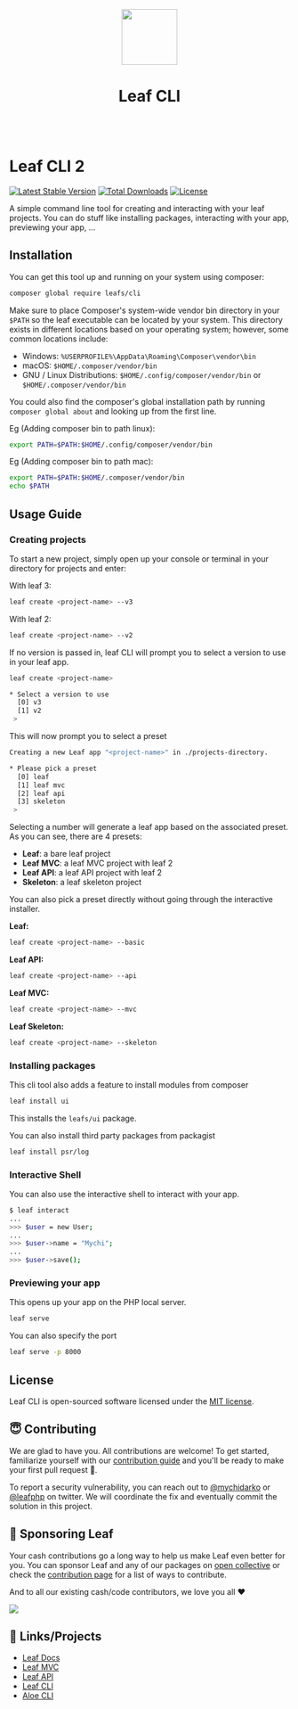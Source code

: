 <p align="center">
    <br><br>
    <img src="https://leafphp.dev/logo-circle.png" height="100"/>
    <h1 align="center">Leaf CLI</h1>
    <br><br>
</p>

# Leaf CLI 2

[![Latest Stable Version](https://poser.pugx.org/leafs/cli/v/stable)](https://packagist.org/packages/leafs/cli)
[![Total Downloads](https://poser.pugx.org/leafs/cli/downloads)](https://packagist.org/packages/leafs/cli)
[![License](https://poser.pugx.org/leafs/cli/license)](https://packagist.org/packages/leafs/cli)

A simple command line tool for creating and interacting with your leaf projects. You can do stuff like installing packages, interacting with your app, previewing your app, ...

## Installation

You can get this tool up and running on your system using composer:

```bash
composer global require leafs/cli
```

Make sure to place Composer's system-wide vendor bin directory in your `$PATH` so the leaf executable can be located by your system. This directory exists in different locations based on your operating system; however, some common locations include:

- Windows: `%USERPROFILE%\AppData\Roaming\Composer\vendor\bin`
- macOS: `$HOME/.composer/vendor/bin`
- GNU / Linux Distributions: `$HOME/.config/composer/vendor/bin` or `$HOME/.composer/vendor/bin`

You could also find the composer's global installation path by running `composer global about` and looking up from the first line.

Eg (Adding composer bin to path linux):

```sh
export PATH=$PATH:$HOME/.config/composer/vendor/bin
```

Eg (Adding composer bin to path mac):

```sh
export PATH=$PATH:$HOME/.composer/vendor/bin
echo $PATH
```

## Usage Guide

### Creating projects

To start a new project, simply open up your console or terminal in your directory
for projects and enter:

With leaf 3:

```sh
leaf create <project-name> --v3
```

With leaf 2:

```sh
leaf create <project-name> --v2
```

If no version is passed in, leaf CLI will prompt you to select a version to use in your leaf app.

```bash
leaf create <project-name>
```

```sh
* Select a version to use 
  [0] v3
  [1] v2
 >
```

This will now prompt you to select a preset

```sh
Creating a new Leaf app "<project-name>" in ./projects-directory.

* Please pick a preset 
  [0] leaf
  [1] leaf mvc
  [2] leaf api
  [3] skeleton
 > 
```

Selecting a number will generate a leaf app based on the associated preset. As you can see, there are 4 presets:

- **Leaf**: a bare leaf project
- **Leaf MVC**: a leaf MVC project with leaf 2
- **Leaf API**: a leaf API project with leaf 2
- **Skeleton**: a leaf skeleton project

You can also pick a preset directly without going through the interactive installer.

**Leaf:**

```bash
leaf create <project-name> --basic
```

**Leaf API:**

```bash
leaf create <project-name> --api
```

**Leaf MVC:**

```bash
leaf create <project-name> --mvc
```

**Leaf Skeleton:**

```bash
leaf create <project-name> --skeleton
```

### Installing packages

This cli tool also adds a feature to install modules from composer

```sh
leaf install ui
```

This installs the `leafs/ui` package.

You can also install third party packages from packagist

```sh
leaf install psr/log
```

### Interactive Shell

You can also use the interactive shell to interact with your app.

```bash
$ leaf interact
...
>>> $user = new User;
...
>>> $user->name = "Mychi";
...
>>> $user->save();
```

### Previewing your app

This opens up your app on the PHP local server.

```bash
leaf serve
```

You can also specify the port

```bash
leaf serve -p 8000
```

## License

Leaf CLI is open-sourced software licensed under the [MIT license](LICENSE.md).

## 😇 Contributing

We are glad to have you. All contributions are welcome! To get started, familiarize yourself with our [contribution guide](https://leafphp.dev/community/contributing.html) and you'll be ready to make your first pull request 🚀.

To report a security vulnerability, you can reach out to [@mychidarko](https://twitter.com/mychidarko) or [@leafphp](https://twitter.com/leafphp) on twitter. We will coordinate the fix and eventually commit the solution in this project.

## 🤩 Sponsoring Leaf

Your cash contributions go a long way to help us make Leaf even better for you. You can sponsor Leaf and any of our packages on [open collective](https://opencollective.com/leaf) or check the [contribution page](https://leafphp.dev/support/) for a list of ways to contribute.

And to all our existing cash/code contributors, we love you all ❤️

<a href="https://github.com/leafsphp/leaf/graphs/contributors" target="_blank"><img src="https://opencollective.com/leafphp/contributors.svg?width=890" /></a>

## 🤯 Links/Projects

- [Leaf Docs](https://leafphp.dev)
- [Leaf MVC](https://mvc.leafphp.dev)
- [Leaf API](https://api.leafphp.dev)
- [Leaf CLI](https://cli.leafphp.dev)
- [Aloe CLI](https://leafphp.dev/aloe-cli/)
